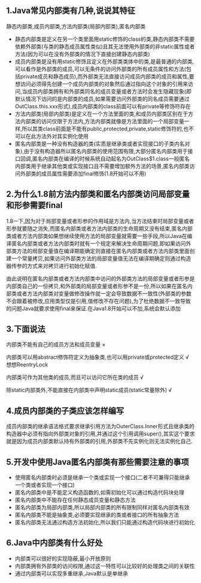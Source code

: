 ## 1.Java常见内部类有几种,说说其特征

静态内部类,成员内部类,方法内部类(局部内部类),匿名内部类

- 静态内部类是定义在另一个类里面用static修饰的class的类,静态内部类不需要依赖外部类(与类的静态成员属性类似)且其无法使用外部类的非static属性或者方法(因为可以在没有外部类的情况下直接创建静态内部类)
- 成员内部类是没有用static修饰且定义在外部类类体中的类,是最普通的内部类,可以看作是外部类的成员,可以无条件的访问外部类的所有成员属性和方法(包括private成员和静态成员),而外部类无法直接访问成员内部类的成员和属性,要想访问必须得先创建一个成员内部类的对象然后通过指向这个对象的引用来访问,当成员内部类拥有和外部类同名的成员变量或者方法时会发生隐藏现象(即默认情况下访问的是内部类的成员,如果需要访问外部类的同名成员需要通过OutClass.this.xxx形式),成员内部类的class前面可以有private等修饰符存在
- 方法内部类(局部内部类)是定义在一个方法里面的类,和成员内部类区别在于方法内部类的访问仅限于方法内,方法内部类就像是方法里面的一个局部变量一样,所以其类class前面是不能有public,protected,private,static修饰符的,也不可以在此方法外对其实例化使用
-  匿名内部类是一种没有构造器的类(实质是继承类或者实现接口的子类内名对象),由于没有构造器所以匿名内部类的使用范围有限,大部分匿名内部类用于接口回调,匿名内部类在编译的时候系统自动起名为OutClass$1.class一般匿名内部类用于继承其他类或实现接口且不需要增加额外方法的场景,匿名内部类访问外部类的成员属性需要添加final修饰(1.8开始可以不用)

## 2.为什么1.8前方法内部类和匿名内部类访问局部变量和形参需要final

1.8一下,因为对于局部变量或者形参的作用域是方法内,当方法结束时局部变量或者形参就要随之消失,而匿名内部类或者方法内部类的生命周期又没有结束,匿名内部类或者方法内部类如果想继续使用方法的局部变量就需要一些手段,所以Java在编译匿名内部类或者方法内部类时就有一个规定来解决生命周期问题,即如果访问外部类方法的局部变量值在编译期能确定则直接在匿名内部类或者方法内部类里面创建一个常量拷贝,如果访问外部类方法的局部变量值无法在编译期确定则通过构造器传参的方式来对拷贝进行初始化赋值.

由此说明在匿名内部类或者方法内部类中访问的外部类方法的局部变量或者形参是内部类自己的一份拷贝,和外部类的局部变量或者形参不是一份,所以如果在匿名内部类或者方法内部类对变量做修改操作就一定会导致数据不一致性(外部类的参数不会跟着被修改,应用类型仅是引用,值修改不存在问题),为了杜绝数据不一致导致的问题Java就要求使用final来保证.在Java1.8开始可以不加,系统会默认添加

## 3.下面说法

内部类不能有自己的成员方法和成员变量  ×

内部类可以用abstract修饰符定义为抽象类,也可以用private或protected定义  √ 想想ReentryLock

内部类可作为其他类的成员,而且可以访问它所在类的成员  √

除static内部类外,不能直接在内部类中声明static成员(static常量除外) √

##  4.成员内部类的子类应该怎样编写

成员内部类的继承语法格式要求继承引用方法为OuterClass.Inner形式且继承类的构造器中必须有指向外部类对象的引用,并通过这个引用调用super(),其实这个要求就是因为成员内部类默认持有外部类的引用,外部类不先实例化则无法实例化自己.

## 5.开发中使用Java匿名内部类有那些需要注意的事项

- 使用匿名内部类时必须是继承一个类或实现一个接口(二者不可兼得只能继承一个类或者实现一个接口)
- 匿名内部类中是不能定义构造函数的,如需初始化可以通过构造代码块处理
- 匿名内部类中不能存在任何静态成员变量和静态方法
- 匿名内部类为局部内部类,所以局部内部类的所有限制同样对匿名内部类有效
- 匿名内部类不能是抽象类,必须要实现继承的类或者接口的所有抽象方法
- 匿名内部类无法通过构造方法初始化,所以我们只能通过构造代码块进行初始化

## 6.Java中内部类有什么好处

- 内部类可以很好的实现隐蔽,最小开放原则
- 内部类拥有外部类的访问权限,通过这一特性可以比较好的处理类之间的关联性
- 通过内部类可以实现多重继承,Java默认是单继承

























